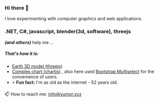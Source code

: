 ### Hi there 👋
I love experimenting with computer graphics and web applications.

### .NET, C#, javascript, blender(3d, software), threejs
  ___(and others)___ help me ...

##### That's how it is:
- [Earth 3D model (threejs)](https://moroz69off.github.io/earththreed/)
- [Complex chart (chartjs)](https://moroz69off.github.io/complex.chart/) , also here used [Bootstrap Multiselect](http://davidstutz.github.io/bootstrap-multiselect/) for the convenience of users.
- ⚡ **Fun fact:** I'm as old as the internet - 52 years old. <!-- Superstar! -->
<!-- - [FuzzyLogic (clearly, in pictures)](https://adamtheiner.github.io/fuzzy/machine.html) term paper. -->

📫 How to reach me: info@yumor.xyz

<!--
**moroz69off/moroz69off** is a ✨ _special_ ✨ repository because its `README.md` (this file) appears on your GitHub profile.

Here are some ideas to get you started:

- 🔭 I’m currently working on ...
- 🌱 I’m currently learning ...
- 👯 I’m looking to collaborate on ...
- 🤔 I’m looking for help with ...
- 💬 Ask me about ...
- 📫 How to reach me: ...
- 😄 Pronouns: ...
- ⚡ Fun fact: ...
-->

